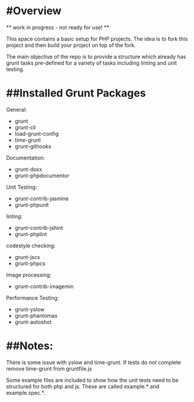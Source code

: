 #Overview
===========

** work in progress - not ready for use! **

This space contains a basic setup for PHP projects. The idea is to fork this project and then build your project on top of the fork. 

The main objective of the repo is to provide a structure which already has grunt tasks pre-defined for a variety of tasks including linting and unit testing.

##Installed Grunt Packages
===========

General:
- grunt
- grunt-cli
- load-grunt-config
- time-grunt
- grunt-githooks

Documentation:
- grunt-doxx
- grunt-phpdocumentor

Unit Testing:
- grunt-contrib-jasmine
- grunt-phpunit

linting:
- grunt-contrib-jshint
- grunt-phplint

codestyle checking:
- grunt-jscs
- grunt-phpcs

Image processing:
- grunt-contrib-imagemin

Performance Testing:
- grunt-yslow
- grunt-phantomas
- grunt-autoshot


##Notes:
=============
There is some issue with yslow and time-grunt. If tests do not complete remove time-grunt from gruntfile.js

Some example files are included to show how the unit tests need to be structured for both php and js. These are called example.* and example.spec.*.
